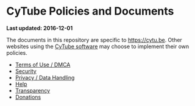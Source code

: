 # CyTube Policies and Documents

**Last updated: 2016-12-01**

The documents in this repository are specific to https://cytu.be.  Other
websites using the [CyTube software](https://github.com/calzoneman/sync) may
choose to implement their own policies.

  * [Terms of Use / DMCA](terms-of-use.md)
  * [Security](security.md)
  * [Privacy / Data Handling](privacy.md)
  * [Help](help.md)
  * [Transparency](transparency.md)
  * [Donations](donations.md)

